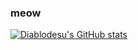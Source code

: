 ### meow

[![Diablodesu's GitHub stats](https://github-readme-stats.vercel.app/api?username=diablodesu)](https://youtube.com/Diablodesu)
